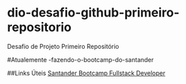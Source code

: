 # dio-desafio-github-primeiro-repositorio
Desafio de Projeto Primeiro Repositório

#Atualemente -fazendo-o-bootcamp-do-santander

##Links Úteis
[Santander Bootcamp Fullstack Developer](https://web.dio.me/track/33c858ab-35fb-4170-9193-a9eef8c2ba25)
